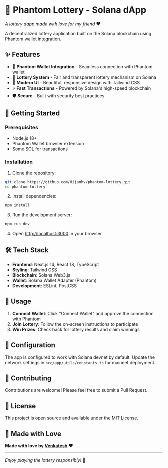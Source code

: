 # 🎰 Phantom Lottery - Solana dApp

*A lottery dapp made with love for my friend* ❤️

A decentralized lottery application built on the Solana blockchain using Phantom wallet integration.

## ✨ Features

- 🔗 **Phantom Wallet Integration** - Seamless connection with Phantom wallet
- 🎲 **Lottery System** - Fair and transparent lottery mechanism on Solana
- 💎 **Modern UI** - Beautiful, responsive design with Tailwind CSS
- ⚡ **Fast Transactions** - Powered by Solana's high-speed blockchain
- 🛡️ **Secure** - Built with security best practices

## 🚀 Getting Started

### Prerequisites

- Node.js 18+ 
- Phantom Wallet browser extension
- Some SOL for transactions

### Installation

1. Clone the repository:
```bash
git clone https://github.com/Hijanhv/phantom-lottery.git
cd phantom-lottery
```

2. Install dependencies:
```bash
npm install
```

3. Run the development server:
```bash
npm run dev
```

4. Open [http://localhost:3000](http://localhost:3000) in your browser

## 🛠️ Tech Stack

- **Frontend**: Next.js 14, React 18, TypeScript
- **Styling**: Tailwind CSS
- **Blockchain**: Solana Web3.js
- **Wallet**: Solana Wallet Adapter (Phantom)
- **Development**: ESLint, PostCSS

## 📱 Usage

1. **Connect Wallet**: Click "Connect Wallet" and approve the connection with Phantom
2. **Join Lottery**: Follow the on-screen instructions to participate
3. **Win Prizes**: Check back for lottery results and claim winnings

## 🔧 Configuration

The app is configured to work with Solana devnet by default. Update the network settings in `src/app/utils/constants.ts` for mainnet deployment.

## 🤝 Contributing

Contributions are welcome! Please feel free to submit a Pull Request.

## 📄 License

This project is open source and available under the [MIT License](LICENSE).

## 💖 Made with Love

**Made with love by [Venkatesh](https://github.com/Hijanhv)** ❤️

---

*Enjoy playing the lottery responsibly!* 🎲
